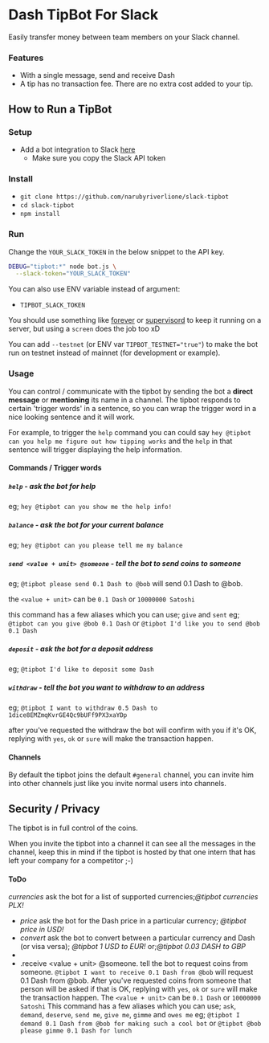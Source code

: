 Dash TipBot For Slack
========================
Easily transfer money between team members on your Slack channel.

### Features
 - With a single message, send and receive Dash
 - A tip has no transaction fee. There are no extra cost added to your tip.


How to Run a TipBot
-------------------
### Setup
 - Add a bot integration to Slack [here](https://my.slack.com/services/new/bot)
    - Make sure you copy the Slack API token

### Install
 - `git clone https://github.com/narubyriverlione/slack-tipbot`
 - `cd slack-tipbot`
 - `npm install`

### Run
Change the `YOUR_SLACK_TOKEN` in the below snippet to the API key.
```sh
DEBUG="tipbot:*" node bot.js \
  --slack-token="YOUR_SLACK_TOKEN" 
```

You can also use ENV variable instead of argument:
 - `TIPBOT_SLACK_TOKEN`

You should use something like [forever](https://www.npmjs.com/package/forever) or [supervisord](http://supervisord.org/) to keep it running on a server,
but using a `screen` does the job too xD

You can add `--testnet` (or ENV var `TIPBOT_TESTNET="true"`) to make the bot run on testnet instead of mainnet (for development or example).

### Usage
You can control / communicate with the tipbot by sending the bot a **direct message** or **mentioning** its name in a channel.
The tipbot responds to certain 'trigger words' in a sentence, so you can wrap the trigger word in a nice looking sentence and it will work.

For example, to trigger the `help` command you can could say `hey @tipbot can you help me figure out how tipping works`
and the `help` in that sentence will trigger displaying the help information.

#### Commands / Trigger words
##### `help` - *ask the bot for help*
eg; `hey @tipbot can you show me the help info!`

##### `balance` - *ask the bot for your current balance*
eg; `hey @tipbot can you please tell me my balance`

##### `send <value + unit> @someone` - *tell the bot to send coins to someone*
eg; `@tipbot please send 0.1 Dash to @bob` will send 0.1 Dash to @bob.

the `<value + unit>` can be `0.1 Dash` or `10000000 Satoshi`

this command has a few aliases which you can use; `give` and `sent`
eg; `@tipbot can you give @bob 0.1 Dash` or `@tipbot I'd like you to send @bob 0.1 Dash`

##### `deposit` - *ask the bot for a deposit address*
eg; `@tipbot I'd like to deposit some Dash`

##### `withdraw` -  *tell the bot you want to withdraw to an address*
eg; `@tipbot I want to withdraw 0.5 Dash to 1dice8EMZmqKvrGE4Qc9bUFf9PX3xaYDp`

after you've requested the withdraw the bot will confirm with you if it's OK, replying with `yes`, `ok` or `sure` will make the transaction happen.

#### Channels
By default the tipbot joins the default `#general` channel, you can invite him into other channels just like you invite normal users into channels.


Security / Privacy
------------------
The tipbot is in full control of the coins.

When you invite the tipbot into a channel it can see all the messages in the channel,
keep this in mind if the tipbot is hosted by that one intern that has left your company for a competitor ;-)

#### ToDo
 ​*currencies*​  ask the bot for a list of supported currencies; ​_@tipbot currencies PLX!_​ 
- ​*price*​      ask the bot for the Dash price in a particular currency; ​_@tipbot price in USD!_​ 
- ​*convert*​    ask the bot to convert between a particular currency and Dash (or visa versa); ​_@tipbot 1 USD to EUR!_​  or; ​_@tipbot 0.03 DASH to GBP_​
- 
- .receive <value + unit> @someone.  tell the bot to request coins from someone.  `@tipbot I want to receive 0.1 Dash from @bob` will request 0.1 Dash from @bob. After you've requested coins from someone that person will be asked if that is OK, replying with `yes`, `ok` or `sure` will make the transaction happen. The `<value + unit>` can be `0.1 Dash` or `10000000 Satoshi`  This command has a few aliases which you can use; `ask`, `demand`, `deserve`, `send me`, `give me`, `gimme` and `owes me` eg; `@tipbot I demand 0.1 Dash from @bob for making such a cool bot` or `@tipbot @bob please gimme 0.1 Dash for lunch`

